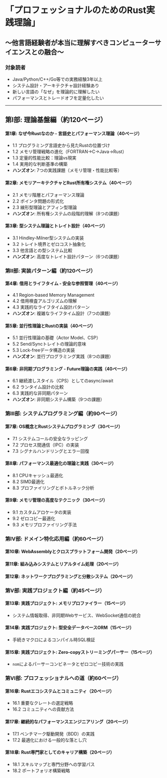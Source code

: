 # 「プロフェッショナルのためのRust実践理論」
## 〜他言語経験者が本当に理解すべきコンピューターサイエンスとの融合〜

### 対象読者
- Java/Python/C++/Go等での実務経験3年以上
- システム設計・アーキテクチャ設計経験あり
- 新しい言語の「なぜ」を理論的に理解したい
- パフォーマンスとトレードオフを定量化したい

---

## 第I部: 理論基盤編（約120ページ）

#### 第1章: なぜ今Rustなのか - 言語史とパフォーマンス理論（40ページ）
- 1.1 プログラミング言語史から見たRustの位置づけ
- 1.2 メモリ管理戦略の進化（FORTRAN→C→Java→Rust）
- 1.3 定量的性能比較：理論vs現実
- 1.4 実用的な判断基準の構築
- **ハンズオン**: 7つの実践課題（メモリ管理・性能比較等）

#### 第2章: メモリアーキテクチャとRust所有権システム（40ページ）
- 2.1 メモリ階層とパフォーマンス理論
- 2.2 ポインタ問題の形式化
- 2.3 線形型理論とアフィン型理論
- **ハンズオン**: 所有権システムの段階的理解（8つの課題）

#### 第3章: 型システム理論とトレイト設計（40ページ）
- 3.1 Hindley-Milner型システムの実装
- 3.2 トレイト境界とゼロコスト抽象化
- 3.3 他言語との型システム比較
- **ハンズオン**: 高度なトレイト設計パターン（6つの課題）

### 第II部: 実装パターン編（約120ページ）

#### 第4章: 借用とライフタイム - 安全な参照管理（40ページ）
- 4.1 Region-based Memory Management
- 4.2 借用検査アルゴリズムの理解
- 4.3 実践的なライフタイム設計パターン
- **ハンズオン**: 複雑なライフタイム設計（7つの課題）

#### 第5章: 並行性理論とRustの実装（40ページ）
- 5.1 並行性理論の基礎（Actor Model、CSP）
- 5.2 Send/Syncトレイトの理論的意味
- 5.3 Lock-freeデータ構造の実装
- **ハンズオン**: 並行プログラミング実践（8つの課題）

#### 第6章: 非同期プログラミング - Future理論の実践（40ページ）
- 6.1 継続渡しスタイル（CPS）としてのasync/await
- 6.2 ランタイム設計の比較
- 6.3 実践的な非同期パターン
- **ハンズオン**: 非同期システム構築（9つの課題）

### 第III部: システムプログラミング編（約90ページ）

#### 第7章: OS概念とRustシステムプログラミング（30ページ）
- 7.1 システムコールの安全なラッピング
- 7.2 プロセス間通信（IPC）の実装
- 7.3 シグナルハンドリングとエラー回復

#### 第8章: パフォーマンス最適化の理論と実践（30ページ）
- 8.1 CPUキャッシュ最適化
- 8.2 SIMD最適化
- 8.3 プロファイリングとボトルネック分析

#### 第9章: メモリ管理の高度なテクニック（30ページ）
- 9.1 カスタムアロケータの実装
- 9.2 ゼロコピー最適化
- 9.3 メモリプロファイリング手法

### 第IV部: ドメイン特化応用編（約60ページ）

#### 第10章: WebAssemblyとクロスプラットフォーム開発（20ページ）
#### 第11章: 組み込みシステムとリアルタイム処理（20ページ）
#### 第12章: ネットワークプログラミングと分散システム（20ページ）

### 第V部: 実践プロジェクト編（約45ページ）

#### 第13章: 実践プロジェクト: メモリプロファイラー（15ページ）
- システム情報取得、非同期Webサービス、WebSocket通信の統合

#### 第14章: 実践プロジェクト: 型安全データベースORM（15ページ）
- 手続きマクロによるコンパイル時SQL検証

#### 第15章: 実践プロジェクト: Zero-copyストリーミングパーサー（15ページ）
- `nom`によるパーサーコンビネータとゼロコピー技術の実践

### 第VI部: プロフェッショナルへの道（約60ページ）

#### 第16章: Rustエコシステムとコミュニティ（20ページ）
- 16.1 重要なクレートの選定戦略
- 16.2 コミュニティへの貢献方法

#### 第17章: 継続的なパフォーマンスエンジニアリング（20ページ）
- 17.1 ベンチマーク駆動開発（BDD）の実践
- 17.2 最適化における一般的な落とし穴

#### 第18章: Rust専門家としてのキャリア構築（20ページ）
- 18.1 スキルマップと専門分野への学習パス
- 18.2 ポートフォリオ構築戦略
